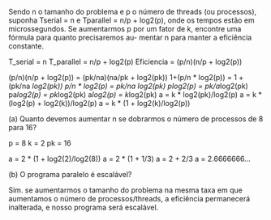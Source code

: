 Sendo n o tamanho do problema e p o número de threads (ou processos), suponha
Tserial = n e Tparallel = n/p + log2(p), onde os tempos estão em microssegundos. Se
aumentarmos p por um fator de k, encontre uma fórmula para quanto precisaremos au-
mentar n para manter a eficiência constante.

T_serial = n
T_parallel = n/p + log2(p)
Eficiencia = (p/n)(n/p + log2(p))

(p/n)(n/p + log2(p)) = (pk/na)(na/pk + log2(pk))
1+(p/n * log2(p)) = 1 + (pk/na *log2(pk))
p/n * log2(p) = pk/na *log2(pk)
p*log2(p) = pk/a*log2(pk)
pa*log2(p) = pk*log2(pk)
a*log2(p) = k*log2(pk)
a = k * log2(pk)/log2(p)
a = k * (log2(p) + log2(k))/log2(p)
a = k * (1 + log2(k)/log2(p))

(a) Quanto devemos aumentar n se dobrarmos o número de processos de 8 para 16?

p = 8
k = 2
pk = 16

a = 2 * (1 + log2(2)/log2(8))
a = 2 * (1 + 1/3)
a = 2 + 2/3
a = 2.6666666...


(b) O programa paralelo é escalável?

Sim. se aumentarmos o tamanho do problema na mesma taxa em que aumentamos o número de processos/threads, a eficiência permanecerá inalterada, e nosso programa será escalável.